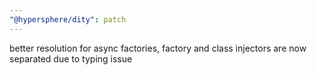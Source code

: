 ```yaml
---
"@hypersphere/dity": patch
---
```


better resolution for async factories, factory and class injectors are now separated due to typing issue
